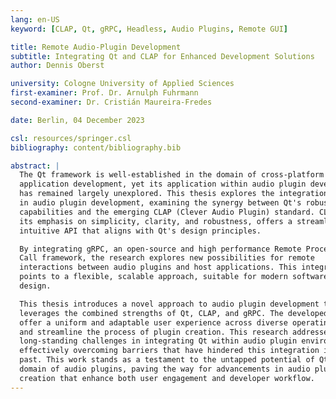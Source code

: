 ```yaml
---
lang: en-US
keyword: [CLAP, Qt, gRPC, Headless, Audio Plugins, Remote GUI]

title: Remote Audio-Plugin Development
subtitle: Integrating Qt and CLAP for Enhanced Development Solutions
author: Dennis Oberst

university: Cologne University of Applied Sciences
first-examiner: Prof. Dr. Arnulph Fuhrmann
second-examiner: Dr. Cristián Maureira-Fredes

date: Berlin, 04 December 2023

csl: resources/springer.csl
bibliography: content/bibliography.bib

abstract: |
  The Qt framework is well-established in the domain of cross-platform
  application development, yet its application within audio plugin development
  has remained largely unexplored. This thesis explores the integration of Qt
  in audio plugin development, examining the synergy between Qt's robust GUI
  capabilities and the emerging CLAP (Clever Audio Plugin) standard. CLAP, with
  its emphasis on simplicity, clarity, and robustness, offers a streamlined and
  intuitive API that aligns with Qt's design principles.

  By integrating gRPC, an open-source and high performance Remote Procedure
  Call framework, the research explores new possibilities for remote
  interactions between audio plugins and host applications. This integration
  points to a flexible, scalable approach, suitable for modern software
  design.

  This thesis introduces a novel approach to audio plugin development that
  leverages the combined strengths of Qt, CLAP, and gRPC. The developed libraries
  offer a uniform and adaptable user experience across diverse operating systems
  and streamline the process of plugin creation. This research addresses
  long-standing challenges in integrating Qt within audio plugin environments,
  effectively overcoming barriers that have hindered this integration in the
  past. This work stands as a testament to the untapped potential of Qt in the
  domain of audio plugins, paving the way for advancements in audio plugin
  creation that enhance both user engagement and developer workflow.
---
```

